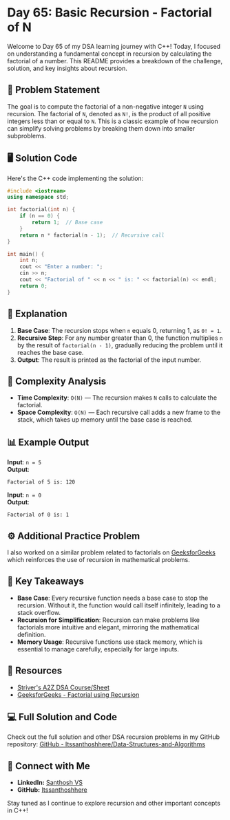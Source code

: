 # Day 65: Basic Recursion - Factorial of N

Welcome to Day 65 of my DSA learning journey with C++! Today, I focused on understanding a fundamental concept in recursion by calculating the factorial of a number. This README provides a breakdown of the challenge, solution, and key insights about recursion.

## 🚀 Problem Statement
The goal is to compute the factorial of a non-negative integer `N` using recursion. The factorial of `N`, denoted as `N!`, is the product of all positive integers less than or equal to `N`. This is a classic example of how recursion can simplify solving problems by breaking them down into smaller subproblems.

## 🖥️ Solution Code
Here's the C++ code implementing the solution:

```cpp
#include <iostream>
using namespace std;

int factorial(int n) {
    if (n == 0) {
        return 1;  // Base case
    }
    return n * factorial(n - 1);  // Recursive call
}

int main() {
    int n;
    cout << "Enter a number: ";
    cin >> n;
    cout << "Factorial of " << n << " is: " << factorial(n) << endl;
    return 0;
}
```

## 📝 Explanation
1. **Base Case**: The recursion stops when `n` equals 0, returning 1, as `0! = 1`.
2. **Recursive Step**: For any number greater than 0, the function multiplies `n` by the result of `factorial(n - 1)`, gradually reducing the problem until it reaches the base case.
3. **Output**: The result is printed as the factorial of the input number.

## 🔄 Complexity Analysis
- **Time Complexity**: `O(N)` — The recursion makes `N` calls to calculate the factorial.
- **Space Complexity**: `O(N)` — Each recursive call adds a new frame to the stack, which takes up memory until the base case is reached.

## 📊 Example Output
**Input**: `n = 5`  
**Output**:  
```
Factorial of 5 is: 120
```

**Input**: `n = 0`  
**Output**:  
```
Factorial of 0 is: 1
```

## ⚙️ Additional Practice Problem
I also worked on a similar problem related to factorials on [GeeksforGeeks](https://www.geeksforgeeks.org/factorial-of-a-number-using-recursion/) which reinforces the use of recursion in mathematical problems.

## 🌟 Key Takeaways
- **Base Case**: Every recursive function needs a base case to stop the recursion. Without it, the function would call itself infinitely, leading to a stack overflow.
- **Recursion for Simplification**: Recursion can make problems like factorials more intuitive and elegant, mirroring the mathematical definition.
- **Memory Usage**: Recursive functions use stack memory, which is essential to manage carefully, especially for large inputs.

## 🔗 Resources
- [Striver's A2Z DSA Course/Sheet](https://takeuforward.org/strivers-a2z-dsa-course/strivers-a2z-dsa-course-sheet-2)
- [GeeksforGeeks - Factorial using Recursion](https://www.geeksforgeeks.org/factorial-of-a-number-using-recursion/)

## 💻 Full Solution and Code
Check out the full solution and other DSA recursion problems in my GitHub repository:
[GitHub - Itssanthoshhere/Data-Structures-and-Algorithms](https://github.com/Itssanthoshhere/Data-Structures-and-Algorithms/blob/main/C%2B%2B%20with%20DSA-learning-journey/Day65%20-%20Basic%20Recursion%20Problems%20-%20Factorial%20of%20N/factorial_of_n.cpp)

## 🔗 Connect with Me
- **LinkedIn:** [Santhosh VS](https://www.linkedin.com/in/thesanthoshvs/)
- **GitHub:** [Itssanthoshhere](https://github.com/Itssanthoshhere)

Stay tuned as I continue to explore recursion and other important concepts in C++!
